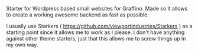 Starter for Wordpress based small websites for Graffino. Made so it allows to create a working awesome backend as fast as possible.

I usually use Starkers ( https://github.com/viewportindustries/Starkers ) as a starting point since it allows me to work as I please. I don't have anything against other theme starters, just that this allows me to screw things up in my own way.
